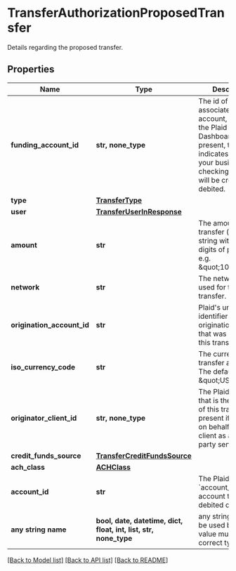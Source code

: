 # TransferAuthorizationProposedTransfer

Details regarding the proposed transfer.

## Properties
Name | Type | Description | Notes
------------ | ------------- | ------------- | -------------
**funding_account_id** | **str, none_type** | The id of the associated funding account, available in the Plaid Dashboard. If present, this indicates which of your business checking accounts will be credited or debited. | 
**type** | [**TransferType**](TransferType.md) |  | 
**user** | [**TransferUserInResponse**](TransferUserInResponse.md) |  | 
**amount** | **str** | The amount of the transfer (decimal string with two digits of precision e.g. \&quot;10.00\&quot;). | 
**network** | **str** | The network or rails used for the transfer. | 
**origination_account_id** | **str** | Plaid&#39;s unique identifier for the origination account that was used for this transfer. | 
**iso_currency_code** | **str** | The currency of the transfer amount. The default value is \&quot;USD\&quot;. | 
**originator_client_id** | **str, none_type** | The Plaid client ID that is the originator of this transfer. Only present if created on behalf of another client as a third-party sender (TPS). | 
**credit_funds_source** | [**TransferCreditFundsSource**](TransferCreditFundsSource.md) |  | 
**ach_class** | [**ACHClass**](ACHClass.md) |  | [optional] 
**account_id** | **str** | The Plaid &#x60;account_id&#x60; for the account that will be debited or credited. | [optional] 
**any string name** | **bool, date, datetime, dict, float, int, list, str, none_type** | any string name can be used but the value must be the correct type | [optional]

[[Back to Model list]](../README.md#documentation-for-models) [[Back to API list]](../README.md#documentation-for-api-endpoints) [[Back to README]](../README.md)


